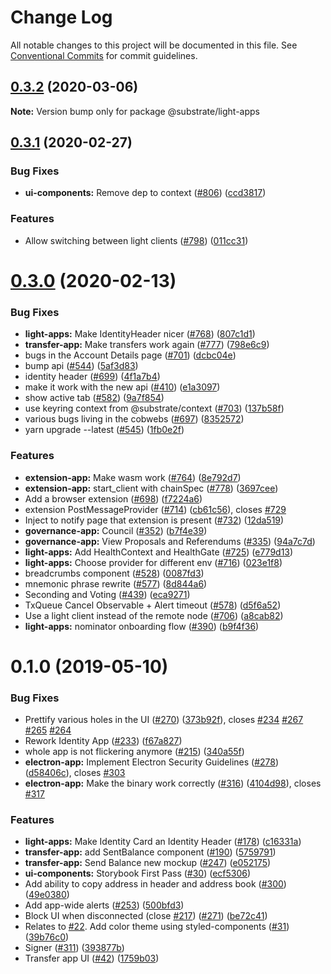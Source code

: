 # Change Log

All notable changes to this project will be documented in this file.
See [Conventional Commits](https://conventionalcommits.org) for commit guidelines.

## [0.3.2](https://github.com/paritytech/substrate-light-ui/compare/v0.3.1...v0.3.2) (2020-03-06)

**Note:** Version bump only for package @substrate/light-apps





## [0.3.1](https://github.com/paritytech/substrate-light-ui/compare/v0.3.0...v0.3.1) (2020-02-27)


### Bug Fixes

* **ui-components:** Remove dep to context ([#806](https://github.com/paritytech/substrate-light-ui/issues/806)) ([ccd3817](https://github.com/paritytech/substrate-light-ui/commit/ccd381768408f8dbf25ee0d5f014aacd0da979d5))


### Features

* Allow switching between light clients ([#798](https://github.com/paritytech/substrate-light-ui/issues/798)) ([011cc31](https://github.com/paritytech/substrate-light-ui/commit/011cc313c3572d7d435f2e25088acca7d7d19c4c))





# [0.3.0](https://github.com/paritytech/substrate-light-ui/compare/v0.1.0...v0.3.0) (2020-02-13)


### Bug Fixes

* **light-apps:** Make IdentityHeader nicer ([#768](https://github.com/paritytech/substrate-light-ui/issues/768)) ([807c1d1](https://github.com/paritytech/substrate-light-ui/commit/807c1d125c91ac5f60ead961e15853daab74f9f6))
* **transfer-app:** Make transfers work again ([#777](https://github.com/paritytech/substrate-light-ui/issues/777)) ([798e6c9](https://github.com/paritytech/substrate-light-ui/commit/798e6c96f5a15b3a615bfe83d995c13204e4323f))
* bugs in the Account Details page ([#701](https://github.com/paritytech/substrate-light-ui/issues/701)) ([dcbc04e](https://github.com/paritytech/substrate-light-ui/commit/dcbc04e5a85042f83d66908dc3a6aa9a4bdb0e6b))
* bump api ([#544](https://github.com/paritytech/substrate-light-ui/issues/544)) ([5af3d83](https://github.com/paritytech/substrate-light-ui/commit/5af3d83aabf9f0cf7ad2bcc069fc239a34a8f6d8))
* identity header ([#699](https://github.com/paritytech/substrate-light-ui/issues/699)) ([4f1a7b4](https://github.com/paritytech/substrate-light-ui/commit/4f1a7b4e6de07f0170ca441ce0ab60ff38ec6e1c))
* make it work with the new api ([#410](https://github.com/paritytech/substrate-light-ui/issues/410)) ([e1a3097](https://github.com/paritytech/substrate-light-ui/commit/e1a30972683bf01ee8145e60e9a1d2e720e60886))
* show active tab ([#582](https://github.com/paritytech/substrate-light-ui/issues/582)) ([9a7f854](https://github.com/paritytech/substrate-light-ui/commit/9a7f8542a840baa33fb35b7fb5db9d2a39aeb6dd))
* use keyring context from @substrate/context ([#703](https://github.com/paritytech/substrate-light-ui/issues/703)) ([137b58f](https://github.com/paritytech/substrate-light-ui/commit/137b58f2c5d6760a3bd54ef732d75df45737f839))
* various bugs living in the cobwebs ([#697](https://github.com/paritytech/substrate-light-ui/issues/697)) ([8352572](https://github.com/paritytech/substrate-light-ui/commit/8352572f0b6513248b86a123645c84c8d70d5ce3))
* yarn upgrade --latest ([#545](https://github.com/paritytech/substrate-light-ui/issues/545)) ([1fb0e2f](https://github.com/paritytech/substrate-light-ui/commit/1fb0e2f6b779b2992ac47a36ce7d9282e6a7801f))


### Features

* **extension-app:** Make wasm work ([#764](https://github.com/paritytech/substrate-light-ui/issues/764)) ([8e792d7](https://github.com/paritytech/substrate-light-ui/commit/8e792d788e849b18b78653f2d0969cd0d478acb7))
* **extension-app:** start_client with chainSpec ([#778](https://github.com/paritytech/substrate-light-ui/issues/778)) ([3697cee](https://github.com/paritytech/substrate-light-ui/commit/3697cee7707d6d5d8a3371c4cd23c8330a934152))
* Add a browser extension ([#698](https://github.com/paritytech/substrate-light-ui/issues/698)) ([f7224a6](https://github.com/paritytech/substrate-light-ui/commit/f7224a670a0bcf3e6ea7257fe67cd159054fa539))
* extension PostMessageProvider ([#714](https://github.com/paritytech/substrate-light-ui/issues/714)) ([cb61c56](https://github.com/paritytech/substrate-light-ui/commit/cb61c56ccfa2bbd343308f64cad5d09a9a57f214)), closes [#729](https://github.com/paritytech/substrate-light-ui/issues/729)
* Inject to notify page that extension is present ([#732](https://github.com/paritytech/substrate-light-ui/issues/732)) ([12da519](https://github.com/paritytech/substrate-light-ui/commit/12da519e38c83ea612597e9471a4b63120dbd0df))
* **governance-app:** Council ([#352](https://github.com/paritytech/substrate-light-ui/issues/352)) ([b7f4e39](https://github.com/paritytech/substrate-light-ui/commit/b7f4e399817d098fcfeb61d9cfebe633ca61bbdb))
* **governance-app:** View Proposals and Referendums ([#335](https://github.com/paritytech/substrate-light-ui/issues/335)) ([94a7c7d](https://github.com/paritytech/substrate-light-ui/commit/94a7c7de79df3a059ae3f3a48f510ddd8472aeb7))
* **light-apps:** Add HealthContext and HealthGate ([#725](https://github.com/paritytech/substrate-light-ui/issues/725)) ([e779d13](https://github.com/paritytech/substrate-light-ui/commit/e779d130c846c55ec4f610645064bb2bcf4529da))
* **light-apps:** Choose provider for different env ([#716](https://github.com/paritytech/substrate-light-ui/issues/716)) ([023e1f8](https://github.com/paritytech/substrate-light-ui/commit/023e1f82d4343b7060ba38dfe4f66eeeb3a6bc4e))
* breadcrumbs component ([#528](https://github.com/paritytech/substrate-light-ui/issues/528)) ([0087fd3](https://github.com/paritytech/substrate-light-ui/commit/0087fd3491c0d30fc6beba5f72d56524f8572ad4))
* mnemonic phrase rewrite ([#577](https://github.com/paritytech/substrate-light-ui/issues/577)) ([8d844a6](https://github.com/paritytech/substrate-light-ui/commit/8d844a6ca4058f8177159b7c54682f8ed484e149))
* Seconding and Voting ([#439](https://github.com/paritytech/substrate-light-ui/issues/439)) ([eca9271](https://github.com/paritytech/substrate-light-ui/commit/eca9271de2a4d9fa3fb70515ddda8d9b1d5229d0))
* TxQueue Cancel Observable + Alert timeout ([#578](https://github.com/paritytech/substrate-light-ui/issues/578)) ([d5f6a52](https://github.com/paritytech/substrate-light-ui/commit/d5f6a52312ec9d2ef5e2b85ea20650b23acd5d9b))
* Use a light client instead of the remote node ([#706](https://github.com/paritytech/substrate-light-ui/issues/706)) ([a8cab82](https://github.com/paritytech/substrate-light-ui/commit/a8cab825841233ea9211d1eecfc912257ce1adc5))
* **light-apps:** nominator onboarding flow ([#390](https://github.com/paritytech/substrate-light-ui/issues/390)) ([b9f4f36](https://github.com/paritytech/substrate-light-ui/commit/b9f4f36442b38b4e8fcdb0a05b4d44f4e6f9b21d))





# 0.1.0 (2019-05-10)


### Bug Fixes

* Prettify various holes in the UI ([#270](https://github.com/paritytech/substrate-light-ui/issues/270)) ([373b92f](https://github.com/paritytech/substrate-light-ui/commit/373b92f)), closes [#234](https://github.com/paritytech/substrate-light-ui/issues/234) [#267](https://github.com/paritytech/substrate-light-ui/issues/267) [#265](https://github.com/paritytech/substrate-light-ui/issues/265) [#264](https://github.com/paritytech/substrate-light-ui/issues/264)
* Rework Identity App ([#233](https://github.com/paritytech/substrate-light-ui/issues/233)) ([f67a827](https://github.com/paritytech/substrate-light-ui/commit/f67a827))
* whole app is not flickering anymore ([#215](https://github.com/paritytech/substrate-light-ui/issues/215)) ([340a55f](https://github.com/paritytech/substrate-light-ui/commit/340a55f))
* **electron-app:** Implement Electron Security Guidelines ([#278](https://github.com/paritytech/substrate-light-ui/issues/278)) ([d58406c](https://github.com/paritytech/substrate-light-ui/commit/d58406c)), closes [#303](https://github.com/paritytech/substrate-light-ui/issues/303)
* **electron-app:** Make the binary work correctly ([#316](https://github.com/paritytech/substrate-light-ui/issues/316)) ([4104d98](https://github.com/paritytech/substrate-light-ui/commit/4104d98)), closes [#317](https://github.com/paritytech/substrate-light-ui/issues/317)


### Features

* **light-apps:** Make Identity Card an Identity Header ([#178](https://github.com/paritytech/substrate-light-ui/issues/178)) ([c16331a](https://github.com/paritytech/substrate-light-ui/commit/c16331a))
* **transfer-app:** add SentBalance component ([#190](https://github.com/paritytech/substrate-light-ui/issues/190)) ([5759791](https://github.com/paritytech/substrate-light-ui/commit/5759791))
* **transfer-app:** Send Balance new mockup ([#247](https://github.com/paritytech/substrate-light-ui/issues/247)) ([e052175](https://github.com/paritytech/substrate-light-ui/commit/e052175))
* **ui-components:** Storybook First Pass ([#30](https://github.com/paritytech/substrate-light-ui/issues/30)) ([ecf5306](https://github.com/paritytech/substrate-light-ui/commit/ecf5306))
* Add ability to copy address in header and address book ([#300](https://github.com/paritytech/substrate-light-ui/issues/300)) ([49e0380](https://github.com/paritytech/substrate-light-ui/commit/49e0380))
* Add app-wide alerts ([#253](https://github.com/paritytech/substrate-light-ui/issues/253)) ([500bfd3](https://github.com/paritytech/substrate-light-ui/commit/500bfd3))
* Block UI when disconnected (close [#217](https://github.com/paritytech/substrate-light-ui/issues/217)) ([#271](https://github.com/paritytech/substrate-light-ui/issues/271)) ([be72c41](https://github.com/paritytech/substrate-light-ui/commit/be72c41))
* Relates to [#22](https://github.com/paritytech/substrate-light-ui/issues/22). Add color theme using styled-components ([#31](https://github.com/paritytech/substrate-light-ui/issues/31)) ([39b76c0](https://github.com/paritytech/substrate-light-ui/commit/39b76c0))
* Signer ([#311](https://github.com/paritytech/substrate-light-ui/issues/311)) ([393877b](https://github.com/paritytech/substrate-light-ui/commit/393877b))
* Transfer app UI ([#42](https://github.com/paritytech/substrate-light-ui/issues/42)) ([1759b03](https://github.com/paritytech/substrate-light-ui/commit/1759b03))
